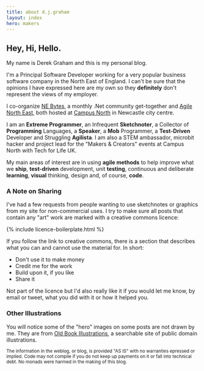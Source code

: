 ```yaml
---
title: about d.j.graham
layout: index
hero: makers
---
```


## Hey, Hi, Hello.

My name is Derek Graham and this is my personal blog.

I'm a Principal Software Developer working for a very popular business
software company in the North East of England. I can't be sure that the opinions 
I have expressed here are my own so they **definitely** don't represent the views 
of my employer.

I co-organize [NE Bytes](http://nebytes.net), a monthly .Net community get-together and 
[Agile North East](http://meetup.com/Agile-North-East/), both hosted at 
[Campus North](http://campusnorth.co.uk) in Newcastle city centre.

I am an **Extreme Programmer**, an Infrequent **Sketchnoter**, a Collector of **Programming** Languages,
a **Speaker**, a **Mob** Programmer, a **Test-Driven** Developer and Struggling **Agilista**. I am also a 
STEM ambassador, microbit hacker and project lead for the "Makers & Creators" events at Campus North with Tech for Life UK.

My main areas of interest are in using **agile methods** to help improve what
we **ship**, **test-driven** development, unit **testing**, continuous and
deliberate **learning**, **visual** thinking, design and, of course, **code**.


### A Note on Sharing

I've had a few requests from people wanting to use sketchnotes or graphics from my
site for non-commercial uses. I try to make sure all posts that contain any "art"
work are marked with a creative commons licence:

{% include licence-boilerplate.html %}

If you follow the link to creative commons, there is a section that describes what
you can and cannot use the material for. In short:

* Don't use it to make money
* Credit me for the work
* Build upon it, if you like
* Share it

Not part of the licence but I'd also really like it if you would let me know,
by email or tweet, what you did with it or how it helped you.

### Other Illustrations

You will notice some of the "hero" images on some posts are not drawn by me. They
are from [Old Book Illustrations](http://www.oldbookillustrations.com/), a searchable
site of public domain illustrations.

<small>The information in the weblog, or blog, is provided "AS IS" with no warranties
epressed or implied. Code may not compile if you do not keep up payments on it or
fall into technical debt. No monads were harmed in the making of this blog.</small>
